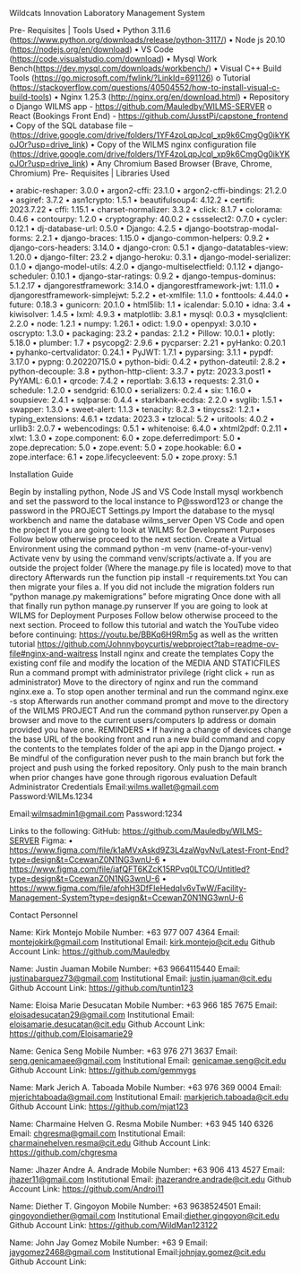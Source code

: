 Wildcats Innovation Laboratory Management System

Pre- Requisites | Tools Used • Python 3.11.6 (https://www.python.org/downloads/release/python-3117/) • Node js 20.10 (https://nodejs.org/en/download) • VS Code (https://code.visualstudio.com/download) • Mysql Work Bench(https://dev.mysql.com/downloads/workbench/) • Visual C++ Build Tools (https://go.microsoft.com/fwlink/?LinkId=691126) o Tutorial (https://stackoverflow.com/questions/40504552/how-to-install-visual-c-build-tools) • Nginx 1.25.3 (http://nginx.org/en/download.html) • Repository o Django WILMS app - https://github.com/Mauledby/WILMS-SERVER o React (Bookings Front End) - https://github.com/JusstPi/capstone_frontend • Copy of the SQL database file – (https://drive.google.com/drive/folders/1YF4zoLqpJcqI_xp9k6CmgOg0ikYKoJOr?usp=drive_link) • Copy of the WILMS nginx configuration file (https://drive.google.com/drive/folders/1YF4zoLqpJcqI_xp9k6CmgOg0ikYKoJOr?usp=drive_link) • Any Chromium Based Browser (Brave, Chrome, Chromium) Pre- Requisites | Libraries Used

• arabic-reshaper: 3.0.0 • argon2-cffi: 23.1.0 • argon2-cffi-bindings: 21.2.0 • asgiref: 3.7.2 • asn1crypto: 1.5.1 • beautifulsoup4: 4.12.2 • certifi: 2023.7.22 • cffi: 1.15.1 • charset-normalizer: 3.3.2 • click: 8.1.7 • colorama: 0.4.6 • contourpy: 1.2.0 • cryptography: 40.0.2 • cssselect2: 0.7.0 • cycler: 0.12.1 • dj-database-url: 0.5.0 • Django: 4.2.5 • django-bootstrap-modal-forms: 2.2.1 • django-braces: 1.15.0 • django-common-helpers: 0.9.2 • django-cors-headers: 3.14.0 • django-cron: 0.5.1 • django-datatables-view: 1.20.0 • django-filter: 23.2 • django-heroku: 0.3.1 • django-model-serializer: 0.1.0 • django-model-utils: 4.2.0 • django-multiselectfield: 0.1.12 • django-scheduler: 0.10.1 • django-star-ratings: 0.9.2 • django-tempus-dominus: 5.1.2.17 • djangorestframework: 3.14.0 • djangorestframework-jwt: 1.11.0 • djangorestframework-simplejwt: 5.2.2 • et-xmlfile: 1.1.0 • fonttools: 4.44.0 • future: 0.18.3 • gunicorn: 20.1.0 • html5lib: 1.1 • icalendar: 5.0.10 • idna: 3.4 • kiwisolver: 1.4.5 • lxml: 4.9.3 • matplotlib: 3.8.1 • mysql: 0.0.3 • mysqlclient: 2.2.0 • node: 1.2.1 • numpy: 1.26.1 • odict: 1.9.0 • openpyxl: 3.0.10 • oscrypto: 1.3.0 • packaging: 23.2 • pandas: 2.1.2 • Pillow: 10.0.1 • plotly: 5.18.0 • plumber: 1.7 • psycopg2: 2.9.6 • pycparser: 2.21 • pyHanko: 0.20.1 • pyhanko-certvalidator: 0.24.1 • PyJWT: 1.7.1 • pyparsing: 3.1.1 • pypdf: 3.17.0 • pypng: 0.20220715.0 • python-bidi: 0.4.2 • python-dateutil: 2.8.2 • python-decouple: 3.8 • python-http-client: 3.3.7 • pytz: 2023.3.post1 • PyYAML: 6.0.1 • qrcode: 7.4.2 • reportlab: 3.6.13 • requests: 2.31.0 • schedule: 1.2.0 • sendgrid: 6.10.0 • serializers: 0.2.4 • six: 1.16.0 • soupsieve: 2.4.1 • sqlparse: 0.4.4 • starkbank-ecdsa: 2.2.0 • svglib: 1.5.1 • swapper: 1.3.0 • sweet-alert: 1.1.3 • tenacity: 8.2.3 • tinycss2: 1.2.1 • typing_extensions: 4.6.1 • tzdata: 2023.3 • tzlocal: 5.2 • uritools: 4.0.2 • urllib3: 2.0.7 • webencodings: 0.5.1 • whitenoise: 6.4.0 • xhtml2pdf: 0.2.11 • xlwt: 1.3.0 • zope.component: 6.0 • zope.deferredimport: 5.0 • zope.deprecation: 5.0 • zope.event: 5.0 • zope.hookable: 6.0 • zope.interface: 6.1 • zope.lifecycleevent: 5.0 • zope.proxy: 5.1

Installation Guide

Begin by installing python, Node JS and VS Code
Install mysql workbench and set the password to the local instance to P@ssword123 or change the password in the PROJECT Settings.py
Import the database to the mysql workbench and name the database wilms_server
Open VS Code and open the project If you are going to look at WILMS for Development Purposes Follow below otherwise proceed to the next section.
Create a Virtual Environment using the command python -m venv (name-of-your-venv)
Activate venv by using the command venv/scripts/activate a. If you are outside the project folder (Where the manage.py file is located) move to that directory
Afterwards run the function pip install -r requirements.txt
You can then migrate your files a. If you did not include the migration folders run “python manage.py makemigrations” before migrating
Once done with all that finally run python manage.py runserver If you are going to look at WILMS for Deployment Purposes Follow below otherwise proceed to the next section.
Proceed to follow this tutorial and watch the YouTube video before continuing: https://youtu.be/BBKq6H9Rm5g as well as the written tutorial https://github.com/Johnnyboycurtis/webproject?tab=readme-ov-file#nginx-and-waitress
Install nginx and create the templates
Copy the existing conf file and modify the location of the MEDIA AND STATICFILES
Run a command prompt with administrator privilege (right click + run as administrator)
Move to the directory of nginx and run the command nginx.exe a. To stop open another terminal and run the command nginx.exe -s stop
Afterwards run another command prompt and move to the directory of the WILMS PROJECT
And run the command python runserver.py
Open a browser and move to the current users/computers Ip address or domain provided you have one. REMINDERS • If having a change of devices change the base URL of the booking front and run a new build command and copy the contents to the templates folder of the api app in the Django project. • Be mindful of the configuration never push to the main branch but fork the project and push using the forked repository. Only push to the main branch when prior changes have gone through rigorous evaluation
Default Administrator Credentials Email:wilms.wallet@gmail.com Password:WILMs.1234

Email:wilmsadmin1@gmail.com Password:1234

Links to the following: GitHub: https://github.com/Mauledby/WILMS-SERVER Figma: • https://www.figma.com/file/k1aMVxAskd9Z3L4zaWgvNv/Latest-Front-End?type=design&t=CcewanZ0N1NG3wnU-6 • https://www.figma.com/file/iafQFT6KZcK15RPvq0LTCO/Untitled?type=design&t=CcewanZ0N1NG3wnU-6 • https://www.figma.com/file/afohH3DfFIeHedqIv6vTwW/Facility-Management-System?type=design&t=CcewanZ0N1NG3wnU-6

Contact Personnel

Name: Kirk Montejo Mobile Number: +63 977 007 4364 Email: montejokirk@gmail.com Institutional Email: kirk.montejo@cit.edu Github Account Link: https://github.com/Mauledby

Name: Justin Juaman Mobile Number: +63 9664115440 Email: justinabarquez73@gmail.com Institutional Email: justin.juaman@cit.edu Github Account Link: https://github.com/tuntin123

Name: Eloisa Marie Desucatan Mobile Number: +63 966 185 7675 Email: eloisadesucatan29@gmail.com Institutional Email: eloisamarie.desucatan@cit.edu Github Account Link: https://github.com/Eloisamarie29

Name: Genica Seng Mobile Number: +63 976 271 3637 Email: seng.genicamaee@gmail.com Institutional Email: genicamae.seng@cit.edu Github Account Link: https://github.com/gemmygs

Name: Mark Jerich A. Taboada Mobile Number: +63 976 369 0004 Email: mjerichtaboada@gmail.com Institutional Email: markjerich.taboada@cit.edu Github Account Link: https://github.com/mjat123

Name: Charmaine Helven G. Resma Mobile Number: +63 945 140 6326 Email: chgresma@gmail.com Institutional Email: charmainehelven.resma@cit.edu Github Account Link: https://github.com/chgresma

Name: Jhazer Andre A. Andrade Mobile Number: +63 906 413 4527 Email: jhazer11@gmail.com Institutional Email: jhazerandre.andrade@cit.edu Github Account Link: https://github.com/Androi11

Name: Diether T. Gingoyon Mobile Number: +63 9638524501 Email: gingoyondiether@gmail.com Institutional Email:diether.gingoyon@cit.edu Github Account Link: https://github.com/WildMan123122

Name: John Jay Gomez Mobile Number: +63 9 Email: jaygomez2468@gmail.com Institutional Email:johnjay.gomez@cit.edu Github Account Link:
